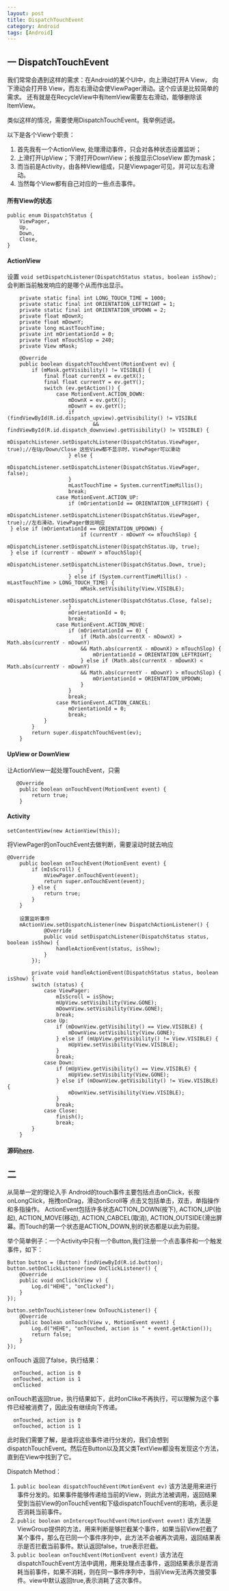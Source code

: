 ```yaml
---
layout: post
title: DispatchTouchEvent 
category: Android
tags: [Android]
---
```


## 一  DispatchTouchEvent

我们常常会遇到这样的需求：在Android的某个UI中，向上滑动打开A View， 向下滑动会打开B View，而左右滑动会使ViewPager滑动。这个应该是比较简单的需求。
还有就是在RecycleView中有ItemView需要左右滑动，能够删除该ItemView。

类似这样的情况，需要使用DispatchTouchEvent。我举例述说。

以下是各个View个职责：

1. 首先我有一个ActionView, 处理滑动事件，只会对各种状态设置监听；
2. 上滑打开UpView；下滑打开DownView；长按显示CloseView 即为mask；
3. 而当前是Activity，由各种View组成，只是Viewpager可见，并可以左右滑动。
4. 当然每个View都有自己对应的一些点击事件。

#### 所有View的状态

```
public enum DispatchStatus {
    ViewPager,
    Up,
    Down,
    Close,
}
```
#### ActionView
设置 ` void setDispatchListener(DispatchStatus status, boolean isShow); ` 会判断当前触发响应的是哪个从而作出显示。

```
	private static final int LONG_TOUCH_TIME = 1000;
    private static final int ORIENTATION_LEFTRIGHT = 1;
    private static final int ORIENTATION_UPDOWN = 2;
    private float mDownX;
    private float mDownY;
    private long mLastTouchTime;
    private int mOrientationId = 0;
    private float mTouchSlop = 240;
    private View mMask;

	@Override
    public boolean dispatchTouchEvent(MotionEvent ev) {
        if (mMask.getVisibility() != VISIBLE) {
            final float currentX = ev.getX();
            final float currentY = ev.getY();
            switch (ev.getAction()) {
                case MotionEvent.ACTION_DOWN:
                    mDownX = ev.getX();
                    mDownY = ev.getY();
                    if (findViewById(R.id.dispatch_upview).getVisibility() != VISIBLE
                            && findViewById(R.id.dispatch_downview).getVisibility() != VISIBLE) {
                            mDispatchListener.setDispatchListener(DispatchStatus.ViewPager, true);//在Up/Down/Close 这些View都不显示时，ViewPager可以滑动
                    } else {
   		                    mDispatchListener.setDispatchListener(DispatchStatus.ViewPager, false);
                    }
                    mLastTouchTime = System.currentTimeMillis();
                    break;
                case MotionEvent.ACTION_UP:
                    if (mOrientationId == ORIENTATION_LEFTRIGHT) {
		               mDispatchListener.setDispatchListener(DispatchStatus.ViewPager, true);//左右滑动，ViewPager做出响应
 } else if (mOrientationId == ORIENTATION_UPDOWN) {
                        if (currentY - mDownY <= mTouchSlop) {
 				             mDispatchListener.setDispatchListener(DispatchStatus.Up, true);
 } else if (currentY - mDownY > mTouchSlop){               
 			                 mDispatchListener.setDispatchListener(DispatchStatus.Down, true);
                        }
                    } else if (System.currentTimeMillis() - mLastTouchTime > LONG_TOUCH_TIME) {
                        mMask.setVisibility(View.VISIBLE);
                        mDispatchListener.setDispatchListener(DispatchStatus.Close, false);
                    }
                    mOrientationId = 0;
                    break;
                case MotionEvent.ACTION_MOVE:
                    if (mOrientationId == 0) {
                        if (Math.abs(currentX - mDownX) > Math.abs(currentY - mDownY) 
                        && Math.abs(currentX - mDownX) > mTouchSlop) {
                            mOrientationId = ORIENTATION_LEFTRIGHT;
                        } else if (Math.abs(currentX - mDownX) < Math.abs(currentY - mDownY)
                        && Math.abs(currentY - mDownY) > mTouchSlop) {
                            mOrientationId = ORIENTATION_UPDOWN;
                        }
                    }
                    break;
                case MotionEvent.ACTION_CANCEL:
                    mOrientationId = 0;
                    break;
            }
        }
        return super.dispatchTouchEvent(ev);
    }
```

#### UpView or DownView
让ActionView一起处理TouchEvent，只需

```
   @Override
    public boolean onTouchEvent(MotionEvent event) {
        return true;
    }
```

#### Activity
`setContentView(new ActionView(this)); `

将ViewPager的onTouchEvent去做判断，需要滚动时就去响应

```
@Override
    public boolean onTouchEvent(MotionEvent event) {
        if (mIsScroll) {
            mViewPager.onTouchEvent(event);
            return super.onTouchEvent(event);
        } else {
            return true;
        }
    }
    
    设置监听事件
    mActionView.setDispatchListener(new DispatchActionListener() {
            @Override
            public void setDispatchListener(DispatchStatus status, boolean isShow) {
                handleActionEvent(status, isShow);
            }
        });
        
        private void handleActionEvent(DispatchStatus status, boolean isShow) {
        switch (status) {
            case ViewPager:
                mIsScroll = isShow;
                mUpView.setVisibility(View.GONE);
                mDownView.setVisibility(View.GONE);
                break;
            case Up:
                if (mDownView.getVisibility() == View.VISIBLE) {
                    mDownView.setVisibility(View.GONE);
                } else if (mUpView.getVisibility() != View.VISIBLE) {
                    mUpView.setVisibility(View.VISIBLE);
                }
                break;
            case Down:
                if (mUpView.getVisibility() == View.VISIBLE) {
                    mUpView.setVisibility(View.GONE);
                } else if (mDownView.getVisibility() != View.VISIBLE) {
                    mDownView.setVisibility(View.VISIBLE);
                }
                break;
            case Close:
                finish();
                break;
        }
    }
```


#### 源码[here](http://blog.csdn.net/skyflying2012/article/details/23742683).

## 二

从简单一定的理论入手
Android的touch事件主要包括点击onClick，长按onLongClick，拖拽onDrag，滑动onScroll等
点击又包括单击，双击，单指操作和多指操作。
ActionEvent包括许多状态ACTION_DOWN(按下), ACTION_UP(抬起), ACTION_MOVE(移动), ACTION_CABCEL(取消), ACTION_OUTSIDE(滑出屏幕。而Touch的第一个状态是ACTION_DOWN,别的状态都是以此为前提。

举个简单例子：一个Activity中只有一个Button,我们注册一个点击事件和一个触发事件，如下：

```
Button button = (Button) findViewById(R.id.button);
button.setOnClickListener(new OnClickListener() {  
    @Override  
    public void onClick(View v) {  
        Log.d("HEHE", "onClicked");  
    }  
}); 

button.setOnTouchListener(new OnTouchListener() {  
    @Override  
    public boolean onTouch(View v, MotionEvent event) {  
        Log.d("HEHE", "onTouched, action is " + event.getAction());  
        return false;  
    }  
});

```
onTouch 返回了false，执行结果：

```
  onTouched, action is 0
  onTouched, action is 1
  onClicked
```
onTouch若返回true，执行结果如下，此时onClike不再执行，可以理解为这个事件已经被消费了，因此没有继续向下传递。

```
  onTouched, action is 0
  onTouched, action is 1
```
此时我们需要了解，是谁将这些事件进行分发的，我们会想到dispatchTouchEvent。然后在Button以及其父类TextView都没有发现这个方法，直到在View中找到了它。

Dispatch Method：
1. `public boolean dispatchTouchEvent(MotionEvent ev)` 该方法是用来进行事件分发的。如果事件能够传递给当前的View，则此方法被调用，返回结果受到当前View的onTouchEvent和下级dispatchTouchEvent的影响，表示是否消耗当前事件。
2. 	`public boolean onInterceptTouchEvent(MotionEvent event)` 该方法是ViewGroup提供的方法，用来判断是够拦截某个事件，如果当前View拦截了某个事件，那么在已同一个事件序列中，此方法不会被再次调用，返回结果表示是否拦截当前事件。默认返回false，true表示拦截。
3. `public boolean onTouchEvent(MotionEvent event)` 该方法在dispatchTouchEvent方法中调用，用来处理点击事件，返回结果表示是否消耗当前事件，如果不消耗，则在同一事件序列中，当前View无法再次接受事件。view中默认返回true,表示消耗了这次事件。


